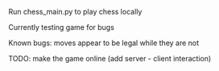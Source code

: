 Run chess_main.py to play chess locally 


Currently testing game for bugs

Known bugs: 
    moves appear to be legal while they are not


TODO:
    make the game online (add server - client interaction)
